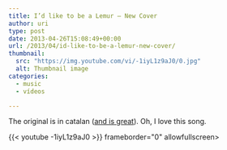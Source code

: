 ```yaml
---
title: I’d like to be a Lemur – New Cover
author: uri
type: post
date: 2013-04-26T15:08:49+00:00
url: /2013/04/id-like-to-be-a-lemur-new-cover/
thumbnail:
  src: "https://img.youtube.com/vi/-1iyL1z9aJ0/0.jpg"
  alt: Thumbnail image
categories:
  - music
  - vídeos

---
```

The original is in catalan ([and is great][1]). Oh, I love this song.

{{< youtube -1iyL1z9aJ0 >}} frameborder="0" allowfullscreen></iframe>

 [1]: http://www.youtube.com/watch?v=HwBc3f0adUw